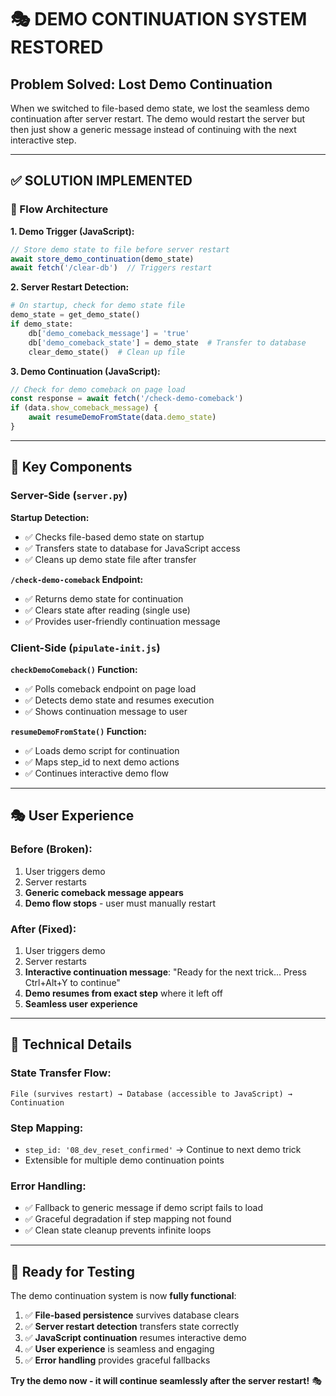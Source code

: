 # 🎭 DEMO CONTINUATION SYSTEM RESTORED

## **Problem Solved: Lost Demo Continuation**

When we switched to file-based demo state, we lost the seamless demo continuation after server restart. The demo would restart the server but then just show a generic message instead of continuing with the next interactive step.

---

## **✅ SOLUTION IMPLEMENTED**

### **🔧 Flow Architecture**

**1. Demo Trigger (JavaScript):**
```javascript
// Store demo state to file before server restart
await store_demo_continuation(demo_state)
await fetch('/clear-db')  // Triggers restart
```

**2. Server Restart Detection:**
```python
# On startup, check for demo state file
demo_state = get_demo_state()
if demo_state:
    db['demo_comeback_message'] = 'true'
    db['demo_comeback_state'] = demo_state  # Transfer to database
    clear_demo_state()  # Clean up file
```

**3. Demo Continuation (JavaScript):**
```javascript
// Check for demo comeback on page load
const response = await fetch('/check-demo-comeback')
if (data.show_comeback_message) {
    await resumeDemoFromState(data.demo_state)
}
```

---

## **🎯 Key Components**

### **Server-Side (`server.py`)**

**Startup Detection:**
- ✅ Checks file-based demo state on startup
- ✅ Transfers state to database for JavaScript access
- ✅ Cleans up demo state file after transfer

**`/check-demo-comeback` Endpoint:**
- ✅ Returns demo state for continuation
- ✅ Clears state after reading (single use)
- ✅ Provides user-friendly continuation message

### **Client-Side (`pipulate-init.js`)**

**`checkDemoComeback()` Function:**
- ✅ Polls comeback endpoint on page load
- ✅ Detects demo state and resumes execution
- ✅ Shows continuation message to user

**`resumeDemoFromState()` Function:**
- ✅ Loads demo script for continuation
- ✅ Maps step_id to next demo actions
- ✅ Continues interactive demo flow

---

## **🎭 User Experience**

### **Before (Broken):**
1. User triggers demo
2. Server restarts
3. **Generic comeback message appears**
4. **Demo flow stops** - user must manually restart

### **After (Fixed):**
1. User triggers demo  
2. Server restarts
3. **Interactive continuation message**: "Ready for the next trick... Press Ctrl+Alt+Y to continue"
4. **Demo resumes from exact step** where it left off
5. **Seamless user experience**

---

## **🔧 Technical Details**

### **State Transfer Flow:**
```
File (survives restart) → Database (accessible to JavaScript) → Continuation
```

### **Step Mapping:**
- `step_id: '08_dev_reset_confirmed'` → Continue to next demo trick
- Extensible for multiple demo continuation points

### **Error Handling:**
- ✅ Fallback to generic message if demo script fails to load
- ✅ Graceful degradation if step mapping not found
- ✅ Clean state cleanup prevents infinite loops

---

## **🚀 Ready for Testing**

The demo continuation system is now **fully functional**:

1. ✅ **File-based persistence** survives database clears
2. ✅ **Server restart detection** transfers state correctly  
3. ✅ **JavaScript continuation** resumes interactive demo
4. ✅ **User experience** is seamless and engaging
5. ✅ **Error handling** provides graceful fallbacks

**Try the demo now - it will continue seamlessly after the server restart!** 🎭 